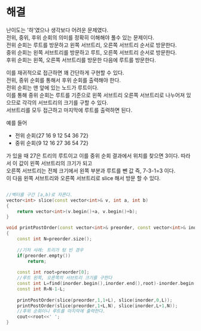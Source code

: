 # 해결 
난이도는 '하'였으나 생각보다 어려운 문제였다.  
전위, 중위, 후위 순회의 의미를 정확히 이해해야 풀수 있는 문제이다.  
전위 순회는 루트를 방문하고 왼쪽 서브트리, 오른쪽 서브트리 순서로 방문한다.  
중위 순회는 왼쪽 서브트리를 방문하고 루트, 오른쪽 서브트리 순서로 방문한다.  
후위 순회는 왼쪽, 오른쪽 서브트리를 방문한 다음에 루트를 방문한다.  

이를 재귀적으로 접근하면 꽤 간단하게 구현할 수 있다.  
전위, 중위 순회를 통해서 후위 순회를 출력해야 한다.  
전위 순회는 맨 앞에 있는 노드가 루트이다.  
이를 통해 중위 순회는 루트를 기준으로 왼쪽 서브트리 오른쪽 서브트리로 나누어져 있으므로 각각의 서브트리의 크기를 구할 수 있다.  
서브트리를 모두 접근하고 마지막에 루트를 출력하면 된다.  

예를 들어 
- 전위 순회{27 16 9 12 54 36 72}
- 중위 순회{9 12 16 27 36 54 72}

가 있을 때 27은 트리의 루트이고 이를 중위 순회 결과에서 위치를 찾으면 3이다. 따라서 이 값이 왼쪽 서브트리의 크기가 되고  
오른쪽 서브트리는 전체 크기에서 왼쪽 부분과 루트를 뺀 값 즉, 7-3-1=3 이다.  
이 다음 왼쪽 서브트리와 오른쪽 서브트리로 slice 해서 방문 할 수 있다.  
```c++

//벡터를 구간 [a,b)로 자른다.
vector<int> slice(const vector<int>& v, int a, int b)
{
    return vector<int>(v.begin()+a, v.begin()+b);
}

void printPostOrder(const vector<int>& preorder, const vector<int>& inorder)
{
    const int N=preorder.size();
    
    //기저 사례: 트리가 텅 빈 경우
    if(preorder.empty())
        return;
    
    const int root=preorder[0];
    //루트 왼쪽, 오른쪽의 서브트리 크기를 구한다
    const int L=find(inorder.begin(),inorder.end(),root)-inorder.begin();
    const int R=N-1-L;
    
    printPostOrder(slice(preorder,1,1+L), slice(inorder,0,L));
    printPostOrder(slice(preorder,1+L,N), slice(inorder,L+1,N));
    //후위 순회이니 루트를 마지막에 출력한다.
    cout<<root<<' ';
}
```
